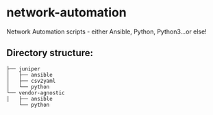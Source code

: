 # network-automation
Network Automation scripts - either Ansible, Python, Python3...or else!

## Directory structure:
```
├── juniper
│   ├── ansible
│   ├── csv2yaml
│   └── python
└── vendor-agnostic
│   ├── ansible
    └── python
```
